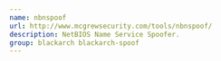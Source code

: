 ```yaml
---
name: nbnspoof
url: http://www.mcgrewsecurity.com/tools/nbnspoof/
description: NetBIOS Name Service Spoofer.
group: blackarch blackarch-spoof
---
```

